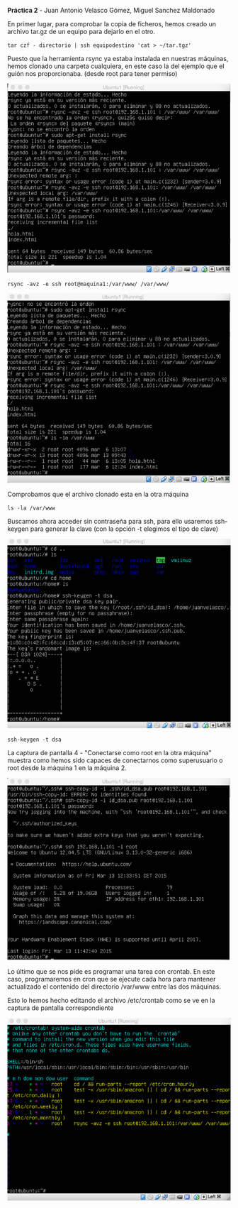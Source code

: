 **Práctica 2** - Juan Antonio Velasco Gómez, Miguel Sanchez Maldonado

En primer lugar, para comprobar la copia de ficheros, hemos creado un archivo tar.gz de un equipo para dejarlo en el otro.

	tar czf - directorio | ssh equipodestino 'cat > ~/tar.tgz'

Puesto que la herramienta rsync ya estaba instalada en nuestras máquinas, hemos clonado una carpeta cualquiera, en este caso la del ejemplo que el guión nos proporcionaba. (desde root para tener permiso)

![Captura 1](images/sincronizacion.png)

	rsync -avz -e ssh root@maquina1:/var/www/ /var/www/

![Captura 2](images/archivossincronizados.png)

Comprobamos que el archivo clonado esta en la otra máquina
	
	ls -la /var/www

Buscamos ahora acceder sin contraseña para ssh, para ello usaremos ssh-keygen para generar la clave (con la opción -t elegimos el tipo de clave)

![Captura 3](images/sshkeygen.png)

	ssh-keygen -t dsa

La captura de pantalla 4 - "Conectarse como root en la otra máquina" muestra como hemos sido capaces de conectarnos como superusuario o root desde la máquina 1 en la máquina 2.

![Captura 4](images/root.png)

Lo último que se nos pide es programar una tarea con crontab. En este caso, programaremos en cron que se ejecute cada hora para mantener actualizado el contenido del directorio /var/www entre las dos máquinas.

Esto lo hemos hecho editando el archivo /etc/crontab como se ve en la captura de pantalla correspondiente

![Captura 5](images/crontab.png)